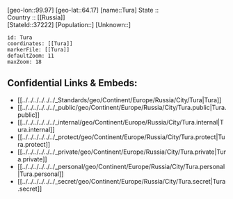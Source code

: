 ﻿---
location: [64.17,99.97] 
mapzoom: [7,12] 
mapmarker: city 
type: City
tags:
- geo/City


SpocWebEntityId: 35047
isDeleted: false
confidential: public

---
[geo-lon::99.97] 
[geo-lat::64.17] 
[name::Tura] 
State ::  
Country :: [[Russia]]  
[StateId::37222] 
[Population::] 
[Unknown::] 


```leaflet
id: Tura
coordinates: [[Tura]] 
markerFile: [[Tura]] 
defaultZoom: 11 
maxZoom: 18
```


## Confidential Links & Embeds: 
- [[../../../../../../_Standards/geo/Continent/Europe/Russia/City/Tura|Tura]] 
- [[../../../../../../_public/geo/Continent/Europe/Russia/City/Tura.public|Tura.public]] 
- [[../../../../../../_internal/geo/Continent/Europe/Russia/City/Tura.internal|Tura.internal]] 
- [[../../../../../../_protect/geo/Continent/Europe/Russia/City/Tura.protect|Tura.protect]] 
- [[../../../../../../_private/geo/Continent/Europe/Russia/City/Tura.private|Tura.private]] 
- [[../../../../../../_personal/geo/Continent/Europe/Russia/City/Tura.personal|Tura.personal]] 
- [[../../../../../../_secret/geo/Continent/Europe/Russia/City/Tura.secret|Tura.secret]] 
